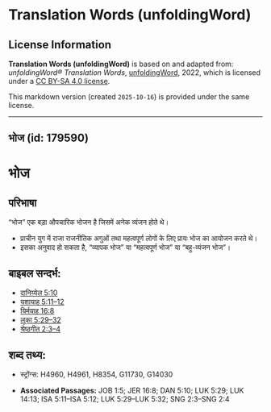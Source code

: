 # Translation Words (unfoldingWord)

## License Information

**Translation Words (unfoldingWord)** is based on and adapted from: _unfoldingWord® Translation Words_, [unfoldingWord](https://unfoldingword.org/utw), 2022, which is licensed under a [CC BY-SA 4.0 license](https://creativecommons.org/licenses/by-sa/4.0/legalcode.en).

This markdown version (created `2025-10-16`) is provided under the same license.



--------------------------------

## भोज (id: 179590)

भोज
===

परिभाषा
-------

“भोज” एक बड़ा औपचारिक भोजन है जिसमें अनेक व्यंजन होते थे।

* प्राचीन युग में राजा राजनीतिक अगुओं तथा महत्वपूर्ण लोगों के लिए प्रायः भोज का आयोजन करते थे।
* इसका अनुवाद हो सकता है, “व्यापक भोज” या “महत्वपूर्ण भोज” या “बहु\-व्यंजन भोज”।

बाइबल सन्दर्भ:
--------------

* [दानिय्येल 5:10](https://ref.ly/Dan5:10)
* [यशायाह 5:11–12](https://ref.ly/Isa5:11-Isa5:12)
* [यिर्मयाह 16:8](https://ref.ly/Jer16:8)
* [लूका 5:29–32](https://ref.ly/Luke5:29-Luke5:32)
* [श्रेष्ठगीत 2:3–4](https://ref.ly/Song2:3-Song2:4)

शब्द तथ्य:
----------

* स्ट्रोंग्स: H4960, H4961, H8354, G11730, G14030

* **Associated Passages:** JOB 1:5; JER 16:8; DAN 5:10; LUK 5:29; LUK 14:13; ISA 5:11–ISA 5:12; LUK 5:29–LUK 5:32; SNG 2:3–SNG 2:4

